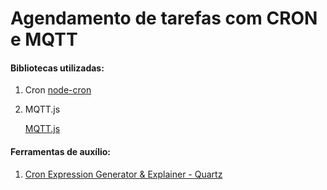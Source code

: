 # Agendamento de tarefas com CRON e MQTT

#### Bibliotecas utilizadas:

1. Cron
   [node-cron](https://github.com/kelektiv/node-cron)

2. MQTT.js

   [MQTT.js](https://github.com/mqttjs/MQTT.js)

#### Ferramentas de auxílio:

1. [Cron Expression Generator & Explainer - Quartz](https://www.freeformatter.com/cron-expression-generator-quartz.html)

